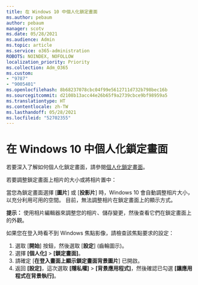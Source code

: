 ```yaml
---
title: 在 Windows 10 中個人化鎖定畫面
ms.author: pebaum
author: pebaum
manager: scotv
ms.date: 05/28/2021
ms.audience: Admin
ms.topic: article
ms.service: o365-administration
ROBOTS: NOINDEX, NOFOLLOW
localization_priority: Priority
ms.collection: Adm_O365
ms.custom:
- "9787"
- "9005401"
ms.openlocfilehash: 8b68237078cbc04f99e5612711d732b798bec16b
ms.sourcegitcommit: d2108b13acc44e26b65f9a2739cbce9bf98959a5
ms.translationtype: HT
ms.contentlocale: zh-TW
ms.lasthandoff: 05/28/2021
ms.locfileid: "52702355"
---
```

# <a name="personalize-your-lock-screen-in-windows-10"></a>在 Windows 10 中個人化鎖定畫面

若要深入了解如何個人化鎖定畫面，請參閱[個人化鎖定畫面](https://support.microsoft.com/windows/personalize-your-lock-screen-81dab9b0-35cf-887c-84a0-6de8ef72bea0)。

若要調整鎖定畫面上相片的大小或將相片置中：

當您為鎖定畫面選擇 [**圖片**] 或 [**投影片**] 時，Windows 10 會自動調整相片大小，以充分利用可用的空間。 目前，無法調整相片在鎖定畫面上的顯示方式。

**提示：** 使用相片編輯器來調整您的相片、儲存變更，然後查看它們在鎖定畫面上的外觀。

如果您在登入時看不到 Windows 焦點影像，請檢查該焦點要求的設定： 

1. 選取 [**開始**] 按鈕，然後選取 [**設定**] (齒輪圖示)。
1. 選擇 **[個人化]** > **[鎖定畫面]**。
1. 請確定 [**在登入畫面上顯示鎖定畫面背景圖片**] 已開啟。
1. 返回 **[設定]**，這次選取 **[隱私權]** > **[背景應用程式]**，然後確認已勾選 **[讓應用程式在背景執行]**。